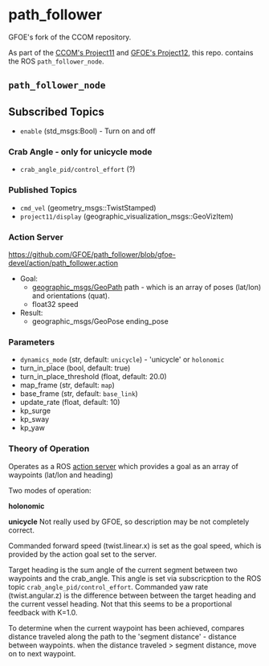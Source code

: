 # path_follower

GFOE's fork of the CCOM repository.

As part of the [CCOM's Project11](https://github.com/CCOMJHC/project11) and [GFOE's Project12](https://bitbucket.org/gfoe/project12), this repo. contains the ROS `path_follower_node`.

## `path_follower_node`

## Subscribed Topics

* `enable` (std_msgs:Bool) - Turn on and off

### Crab Angle - only for unicycle mode

* `crab_angle_pid/control_effort` (?)

### Published Topics

* `cmd_vel` (geometry_msgs::TwistStamped)
* `project11/display` (geographic_visualization_msgs::GeoVizItem)

### Action Server

https://github.com/GFOE/path_follower/blob/gfoe-devel/action/path_follower.action

* Goal:
    * [geographic_msgs/GeoPath](geographic_msgs/GeoPath) path - which is an array of poses (lat/lon) and orientations (quat).  
    * float32 speed
* Result:
    * geographic_msgs/GeoPose ending_pose


### Parameters

* `dynamics_mode` (str, default: `unicycle`) - 'unicycle' or `holonomic`
* turn_in_place (bool, default: true)
* turn_in_place_threshold (float, default: 20.0)
* map_frame (str, default: `map`)
* base_frame (str, default: `base_link`)
* update_rate (float, default: 10)
* kp_surge
* kp_sway
* kp_yaw



### Theory of Operation

Operates as a ROS [action server](http://wiki.ros.org/actionlib) which provides a goal as an array of waypoints (lat/lon and heading)

Two modes of operation:

**holonomic**


**unicycle**
Not really used by GFOE, so description may be not completely correct.

Commanded forward speed (twist.linear.x) is set as the goal speed, which is provided by the action goal set to the server.

Target heading is the sum angle of the current segment between two waypoints and the crab_angle.  This angle is set via subscricption to the ROS topic `crab_angle_pid/control_effort`.
Commanded yaw rate (twist.angular.z) is the difference between between the target heading and the current vessel heading.  Not that this seems to be a proportional feedback with K=1.0.


To determine when the current waypoint has been achieved, compares distance traveled along the path to the 'segment distance' - distance between waypoints.  when the distance traveled > segment distance, move on to next waypoint. 
